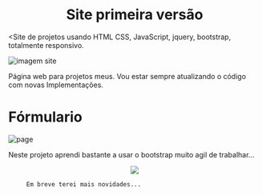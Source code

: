 <h1 align="center">Site primeira versão</h1>

<Site de projetos usando HTML CSS,  JavaScript, jquery, bootstrap, totalmente responsivo.


![imagem site](https://user-images.githubusercontent.com/98243722/158079569-7239cd79-945d-42eb-a66d-ee697cb7edd4.png)


Página web para projetos meus.
Vou estar sempre atualizando o código com novas Implementações.


<h1>Fórmulario</h1>

![page](https://user-images.githubusercontent.com/98243722/158087643-a8e5721e-bb98-4c22-a5b9-7795d9108e07.png)



Neste projeto aprendi bastante a usar o bootstrap muito agil de trabalhar...
    
     
     
<p align="center">
<img src="http://img.shields.io/static/v1?label=STATUS&message=EM%20DESENVOLVIMENTO&color=GREEN&style=for-the-badge"/>
</p>

     
         Em breve terei mais novidades...

